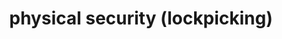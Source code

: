 ---
credit:
- Thomas
featured: false
recording: ''
tags:
- Physical Security
- cameras
- cctv
- Lockpicking
- Safe Cracking
time_close: ''
time_start: '2021-10-21T19:00:00.000000Z'
title: physical security (lockpicking)
week_number: 8
---